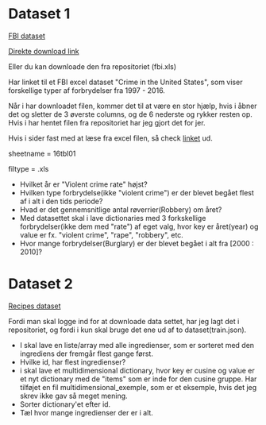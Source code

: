 # Dataset 1

[FBI dataset](https://ucr.fbi.gov/crime-in-the-u.s/2016/crime-in-the-u.s.-2016/tables/table-1/table-1.xls#overview)

[Direkte download link](https://ucr.fbi.gov/crime-in-the-u.s/2016/crime-in-the-u.s.-2016/tables/table-1/table-1.xls/output.xls)

Eller du kan downloade den fra repositoriet (fbi.xls)

Har linket til et FBI excel dataset "Crime in the United States", som viser forskellige typer af forbrydelser fra 1997 - 2016.

Når i har downloadet filen, kommer det til at være en stor hjælp, hvis i åbner det og sletter de 3 øverste columns, og de 6 nederste og rykker resten op. Hvis i har hentet filen fra repositoriet har jeg gjort det for jer.

Hvis i sider fast med at læse fra excel filen, så check [linket](https://pythonspot.com/read-excel-with-pandas/) ud.

sheetname = 16tbl01

filtype = .xls

* Hvilket år er "Violent crime rate" højst?
* Hvilken type forbrydelse(ikke "violent crime") er der blevet begået flest af i alt i den tids periode?
* Hvad er det gennemsnitlige antal røverrier(Robbery) om året?
* Med datasettet skal i lave dictionaries med 3 forkskellige forbrydelser(ikke dem med "rate") af eget valg, hvor key er året(year) og value er fx. "violent crime", "rape", "robbery", etc. 
* Hvor mange forbrydelser(Burglary) er der blevet begået i alt fra [2000 : 2010]?


# Dataset 2

[Recipes dataset](https://www.kaggle.com/kaggle/recipe-ingredients-dataset#train.json)

Fordi man skal logge ind for at downloade data settet, har jeg lagt det i repositoriet, og fordi i kun skal bruge det ene ud af to dataset(train.json).

* I skal lave en liste/array med alle ingredienser, som er sorteret med den ingrediens der fremgår flest gange først.
* Hvilke id, har flest ingredienser?
* i skal lave et multidimensional dictionary, hvor key er cusine og value er et nyt dictionary med de "items" som er inde for den cusine gruppe.
Har tilføjet en fil multidimensional_exemple, som er et eksemple, hvis det jeg skrev ikke gav så meget mening.
* Sorter dictionary'et efter id.
* Tæl hvor mange ingredienser der er i alt.

